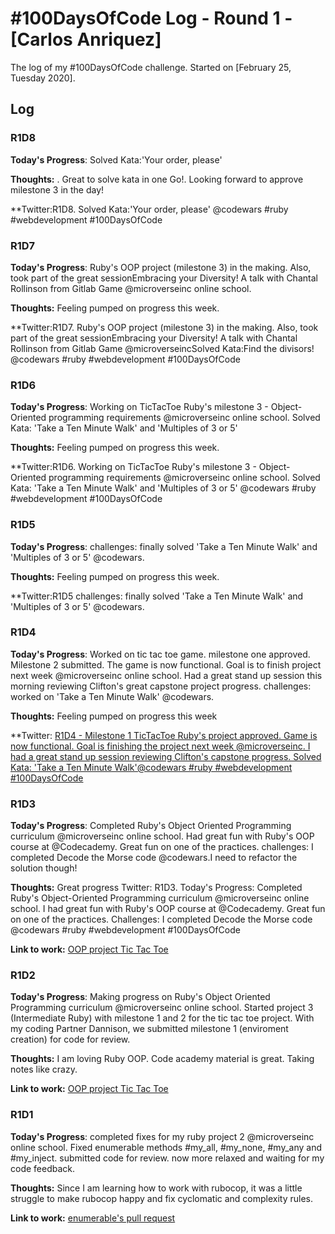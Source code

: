 # #100DaysOfCode Log - Round 1 - [Carlos Anriquez]

The log of my #100DaysOfCode challenge. Started on [February 25, Tuesday 2020].

## Log

### R1D8
**Today's Progress**:  Solved Kata:'Your order, please'

**Thoughts:** . Great to solve kata in one Go!. Looking forward to approve milestone 3 in the day!

**Twitter:R1D8. Solved Kata:'Your order, please'  @codewars #ruby #webdevelopment #100DaysOfCode

### R1D7
**Today's Progress**: Ruby's OOP project (milestone 3) in the making. Also, took part of the great sessionEmbracing your Diversity! A talk with Chantal Rollinson from Gitlab Game @microverseinc
 online school.

**Thoughts:** Feeling pumped on progress this week.

**Twitter:R1D7. Ruby's OOP project (milestone 3) in the making. Also, took part of the great sessionEmbracing your Diversity! A talk with Chantal Rollinson from Gitlab Game @microverseincSolved Kata:Find the divisors!  @codewars #ruby #webdevelopment #100DaysOfCode

### R1D6 
**Today's Progress**:  Working on TicTacToe Ruby's milestone 3 - Object-Oriented programming requirements @microverseinc
 online school. Solved Kata: 'Take a Ten Minute Walk' and 'Multiples of 3 or 5'

**Thoughts:** Feeling pumped on progress this week.

**Twitter:R1D6. Working on TicTacToe Ruby's milestone 3 - Object-Oriented programming requirements @microverseinc
 online school. Solved Kata: 'Take a Ten Minute Walk' and 'Multiples of 3 or 5' @codewars #ruby #webdevelopment #100DaysOfCode

### R1D5 
**Today's Progress**:  challenges: finally solved 'Take a Ten Minute Walk' and 'Multiples of 3 or 5' @codewars.

**Thoughts:** Feeling pumped on progress this week.

**Twitter:R1D5 challenges: finally solved 'Take a Ten Minute Walk' and 'Multiples of 3 or 5' @codewars.


### R1D4 
**Today's Progress**: Worked on tic tac toe game. milestone one approved. Milestone 2 submitted. The game is now functional. Goal is to finish project next week @microverseinc online school. Had a great stand up session this morning reviewing Clifton's great capstone project progress. challenges: worked on 'Take a Ten Minute Walk' @codewars.

**Thoughts:** Feeling pumped on progress this week

**Twitter:
[R1D4 - Milestone 1 TicTacToe Ruby's project approved. Game is now functional. Goal is finishing the project next week @microverseinc. I had a great stand up session reviewing Clifton's capstone progress. Solved Kata: 'Take a Ten Minute Walk'@codewars #ruby #webdevelopment #100DaysOfCode](https://twitter.com/cranriquez/status/1233853097124007938)

### R1D3 
**Today's Progress**: Completed Ruby's Object Oriented Programming curriculum @microverseinc online school. Had great fun with Ruby's OOP course at @Codecademy. Great fun on one of the practices. challenges: I completed Decode the Morse code @codewars.I need to refactor the solution though!

**Thoughts:** Great progress
Twitter: R1D3. Today's Progress: Completed Ruby's Object-Oriented Programming curriculum @microverseinc online school. I had great fun with Ruby's OOP course at @Codecademy. Great fun on one of the practices. Challenges: I completed Decode the Morse code @codewars #ruby #webdevelopment #100DaysOfCode

**Link to work:** [OOP project Tic Tac Toe](https://github.com/dannisonarias/Object-Oriented-Program-Project-tic-tac-toe-)

### R1D2 
**Today's Progress**: Making progress on Ruby's Object Oriented Programming curriculum @microverseinc online school. Started project 3 (Intermediate Ruby) with milestone 1 and 2 for the tic tac toe project. With my coding Partner Dannison, we submitted milestone 1 (enviroment creation) for code for review.

**Thoughts:** I am loving Ruby OOP. Code academy material is great. Taking notes like crazy. 

**Link to work:** [OOP project Tic Tac Toe](https://github.com/dannisonarias/Object-Oriented-Program-Project-tic-tac-toe-)

### R1D1 
**Today's Progress**: completed fixes for my ruby project 2 @microverseinc online school. Fixed enumerable methods #my_all, #my_none, #my_any and #my_inject. submitted code for review. now more relaxed and waiting for my code feedback.

**Thoughts:** Since I am learning how to work with rubocop, it was a little struggle to make rubocop happy and fix cyclomatic and complexity rules. 

**Link to work:** [enumerable's pull request](https://github.com/canriquez/enumerable/pull/4)


